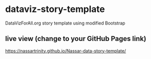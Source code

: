 # dataviz-story-template
DataVizForAll.org story template using modified Bootstrap

## live view (change to your GitHub Pages link)
https://nassartrinity.github.io/Nassar-data-story-template/
